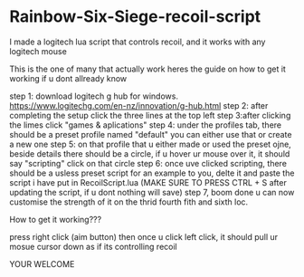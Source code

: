 # Rainbow-Six-Siege-recoil-script
I made a logitech lua script that controls recoil, and it works with any logitech mouse

This is the one of many that actually work heres the guide on how to get it working if u dont allready know

step 1: download logitech g hub for windows. https://www.logitechg.com/en-nz/innovation/g-hub.html
step 2: after completing the setup click the three lines at the top left
step 3:after clicking the limes click "games & aplications"
step 4: under the profiles tab, there should be a preset profile named "default" you can either use that or create a new one
step 5: on that profile that u either made or used the preset ojne, beside details there should be a circle, if u hover ur mouse over it, it should say "scripting" click on that circle
step 6: once uve clicked scripting, there should be a usless preset script for an example to you, delte it and paste the script i have put in RecoilScript.lua (MAKE SURE TO PRESS CTRL + S after updating the script, if u dont nothing will save)
step 7, boom done u can now customise the strength of it on the thrid fourth fith and sixth loc.


How to get it working???

press right click (aim button) then once u click left click, it should pull ur mosue cursor down as if its controlling recoil


YOUR WELCOME
